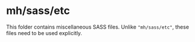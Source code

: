 # mh/sass/etc

This folder contains miscellaneous SASS files. Unlike `"mh/sass/etc"`, these files
need to be used explicitly.
